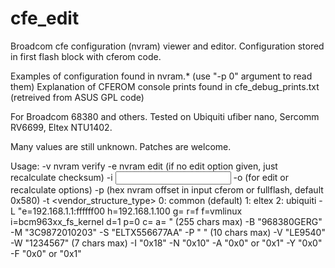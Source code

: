# cfe_edit
Broadcom cfe configuration (nvram) viewer and editor.
Configuration stored in first flash block with cferom code.

Examples of configuration found in nvram.* (use "-p 0" argument to read them)
Explanation of CFEROM console prints found in cfe_debug_prints.txt (retreived from ASUS GPL code)

For Broadcom 68380 and others.
Tested on Ubiquiti ufiber nano, Sercomm RV6699, Eltex NTU1402.

Many values are still unknown. Patches are welcome.

Usage:
-v     nvram verify
-e     nvram edit (if no edit option given, just recalculate checksum)
-i     <input file>
-o     <output file> (for edit or recalculate options)
-p     <nvram offset> (hex nvram offset in input cferom or fullflash, default 0x580)
-t     <vendor_structure_type>
       0: common (default)
       1: eltex
       2: ubiquiti
-L     <bootline>    "e=192.168.1.1:ffffff00 h=192.168.1.100 g= r=f f=vmlinux i=bcm963xx_fs_kernel d=1 p=0 c= a= " (255 chars max)
-B     <board id>    "968380GERG"
-M     <MAC base>    "3C9872010203"
-S     <GPON SN>     "ELTX556677AA"
-P     <GPON PASS>   "          " (10 chars max)
-V     <VOICE ID>    "LE9540"
-W     <WPS PIN>     "1234567" (7 chars max)
-I     <PSI size>    "0x18"
-N     <MAC num>     "0x10"
-A     <backup PSI>  "0x0" or "0x1"
-Y     <syslog size> "0x0"
-F     <WLAN enable> "0x0" or "0x1"
